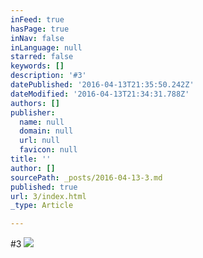 ```yaml
---
inFeed: true
hasPage: true
inNav: false
inLanguage: null
starred: false
keywords: []
description: '#3'
datePublished: '2016-04-13T21:35:50.242Z'
dateModified: '2016-04-13T21:34:31.788Z'
authors: []
publisher:
  name: null
  domain: null
  url: null
  favicon: null
title: ''
author: []
sourcePath: _posts/2016-04-13-3.md
published: true
url: 3/index.html
_type: Article

---
```

\#3
![](https://the-grid-user-content.s3-us-west-2.amazonaws.com/f61ac9ee-5aa1-4b42-b2ff-75f0613249d0.jpg)